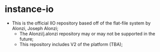 # instance-io
* This is the official IIO repository based off of the flat-file system by Alonzi, Joseph Alonzi;
  * The Alonzi/j.alonzi repository may or may not be supported in the future;
  * This repository includes V2 of the platform (TBA);
